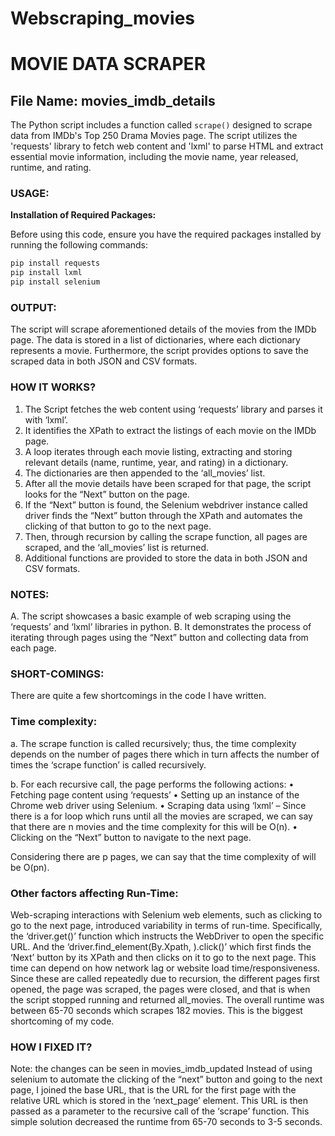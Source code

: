 # Webscraping_movies

# MOVIE DATA SCRAPER

## File Name: movies_imdb_details

The Python script includes a function called `scrape()` designed to scrape data from IMDb's Top 250 Drama Movies page. The script utilizes the 'requests' library to fetch web content and 'lxml' to parse HTML and extract essential movie information, including the movie name, year released, runtime, and rating.

### USAGE:

**Installation of Required Packages:**

Before using this code, ensure you have the required packages installed by running the following commands:

```bash
pip install requests
pip install lxml
pip install selenium
```
   
### OUTPUT:

The script will scrape aforementioned details of the movies from the IMDb page. The data is stored in a list of dictionaries, where each dictionary represents a movie. Furthermore, the script provides options to save the scraped data in both JSON and CSV formats. 

### HOW IT WORKS?

1.	The Script fetches the web content using ‘requests’ library and parses it with ‘lxml’. 
2.	It identifies the XPath to extract the listings of each movie on the IMDb page. 
3.	A loop iterates through each movie listing, extracting and storing relevant details (name, runtime, year, and rating) in a dictionary. 
4.	The dictionaries are then appended to the ‘all_movies’ list. 
5.	After all the movie details have been scraped for that page, the script looks for the “Next” button on the page. 
6.	If the “Next” button is found, the Selenium webdriver instance called driver finds the “Next” button through the XPath and automates the clicking of that button to go to the next page. 
7.	Then, through recursion by calling the scrape function, all pages are scraped, and the ‘all_movies’ list is returned. 
8.	Additional functions are provided to store the data in both JSON and CSV formats. 

### NOTES:

A.	The script showcases a basic example of web scraping using the ‘requests’ and ‘lxml’ libraries in python. 
B.	It demonstrates the process of iterating through pages using the “Next” button and collecting data from each page. 

### SHORT-COMINGS:

There are quite a few shortcomings in the code I have written. 

### Time complexity:

a.	The scrape function is called recursively; thus, the time complexity depends on the number of pages there which in turn affects the number of times the ‘scrape function’ is called recursively. 

b.	For each recursive call, the page performs the following actions:
•	Fetching page content using ‘requests’
•	Setting up an instance of the Chrome web driver using Selenium. 
•	Scraping data using ‘lxml’ – Since there is a for loop which runs until all the movies are scraped, we can say that there are n movies and the time complexity for this will be O(n). 
•	Clicking on the “Next” button to navigate to the next page. 

Considering there are p pages, we can say that the time complexity of will be O(pn). 

### Other factors affecting Run-Time:

Web-scraping interactions with Selenium web elements, such as clicking to go to the next page, introduced variability in terms of run-time. Specifically, the ‘driver.get()’ function which instructs the WebDriver to open the specific URL. And the ‘driver.find_element(By.Xpath, ).click()’ which first finds the ‘Next’ button by its XPath and then clicks on it to go to the next page. This time can depend on how network lag or website load time/responsiveness. Since these are called repeatedly due to recursion, the different pages first opened, the page was scraped, the pages were closed, and that is when the script stopped running and returned all_movies. 
The overall runtime was between 65-70 seconds which scrapes 182 movies. This is the biggest shortcoming of my code. 

### HOW I FIXED IT?

Note: the changes can be seen in movies_imdb_updated
Instead of using selenium to automate the clicking of the “next” button and going to the next page, I joined the base URL, that is the URL for the first page with the relative URL which is stored in the ‘next_page’ element. This URL is then passed as a parameter to the recursive call of the ‘scrape’ function. 
This simple solution decreased the runtime from 65-70 seconds to 3-5 seconds. 









